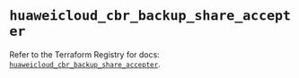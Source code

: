# `huaweicloud_cbr_backup_share_accepter`

Refer to the Terraform Registry for docs: [`huaweicloud_cbr_backup_share_accepter`](https://registry.terraform.io/providers/huaweicloud/huaweicloud/1.71.1/docs/resources/cbr_backup_share_accepter).
